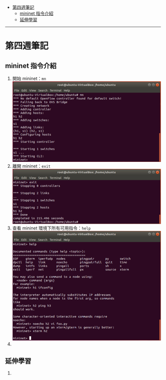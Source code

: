 - [第四週筆記](#第四週筆記)
  - [mininet 指令介紹](#mininet-指令介紹)
  - [延伸學習](#延伸學習)
---
# 第四週筆記
## mininet 指令介紹
1. 開始 mininet：`mn`<br>
   <img src="Week 4\mininet_mn.PNG" width="550px" />
2. 離開 mininet：`exit`<br>
   <img src="Week 4\mininet_exit.PNG" width="550px" />
3. 查看 mininet 環境下所有可用指令：`help`<br>
   <img src="Week 4\mininet_help.PNG" width="550px" />
4. 

## 延伸學習
1. []()